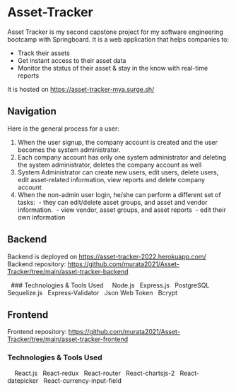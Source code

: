 # Asset-Tracker

Asset Tracker is my second capstone project for my software engineering bootcamp with Springboard. It is a web application that helps companies to:
- Track their assets
- Get instant access to their asset data
- Monitor the status of their asset & stay in the know with real-time reports

It is hosted on https://asset-tracker-mya.surge.sh/

## Navigation

Here is the general process for a user:

1. When the user signup, the company account is created and the user becomes the system administrator. 
2. Each company account has only one system administrator and deleting the system administrator, deletes the company account as well
3. System Administrator can create new users, edit users, delete users, edit asset-related information, view reports and delete company account
4. When the non-admin user login, he/she can perform a different set of tasks:
 - they can edit/delete asset groups, and asset and vendor information.
 - view vendor, asset groups, and asset reports
 - edit their own information

## Backend

Backend is deployed on https://asset-tracker-2022.herokuapp.com/
Backend repository: https://github.com/murata2021/Asset-Tracker/tree/main/asset-tracker-backend

  ### Technologies & Tools Used
  
  Node.js
  Express.js
  PostgreSQL
  Sequelize.js
  Express-Validator
  Json Web Token
  Bcrypt

## Frontend

Frontend repository: https://github.com/murata2021/Asset-Tracker/tree/main/asset-tracker-frontend

  ### Technologies & Tools Used
  
  React.js
  React-redux
  React-router
  React-chartsjs-2
  React-datepicker
  React-currency-input-field
  
  

